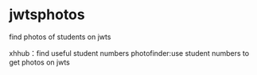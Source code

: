 # jwtsphotos
find photos of students on jwts

xhhub：find useful student numbers
photofinder:use student numbers to get photos on jwts
